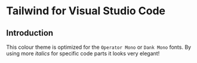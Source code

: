# Tailwind for Visual Studio Code

## Introduction

This colour theme is optimized for the `Operator Mono` or `Dank Mono` fonts.
By using more _italics_ for specific code parts it looks very elegant!
